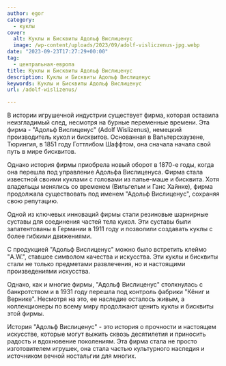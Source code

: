 ```yaml
---
author: egor
category:
  - куклы
cover:
  alt: Куклы и Бисквиты Адольф Вислиценус
  image: /wp-content/uploads/2023/09/adolf-visliczenus-jpg.webp
date: "2023-09-23T17:27:29+00:00"
tag:
  - центральная-европа
title: Куклы и Бисквиты Адольф Вислиценус
description: Куклы и Бисквиты Адольф Вислиценус
keywords: Куклы и Бисквиты Адольф Вислиценус
url: /adolf-wislizenus/

---
```

В истории игрушечной индустрии существует фирма, которая оставила неизгладимый след, несмотря на бурные переменные времени. Эта фирма \- "Адольф Вислиценус" (Adolf Wislizenus), немецкий производитель кукол и бисквитов. Основанная в Вальтерсхаузене, Тюрингия, в 1851 году Готтлибом Шаффтом, она сначала начала свой путь в мире бисквитов.

Однако история фирмы приобрела новый оборот в 1870-е годы, когда она перешла под управление Адольфа Вислиценуса. Фирма стала известной своими куклами с головами из папье-маше и бисквита. Хотя владельцы менялись со временем (Вильгельм и Ганс Хайнке), фирма продолжала существовать под именем "Адольф Вислиценус", сохраняя свою репутацию.

Одной из ключевых инноваций фирмы стали резиновые шарнирные суставы для соединения частей тела кукол. Эти суставы были запатентованы в Германии в 1911 году и позволили создавать куклы с более гибкими движениями.

С продукцией "Адольф Вислиценус" можно было встретить клеймо "A.W.", ставшее символом качества и искусства. Эти куклы и бисквиты стали не только предметами развлечения, но и настоящими произведениями искусства.

Однако, как и многие фирмы, "Адольф Вислиценус" столкнулась с банкротством и в 1931 году перешла под контроль фабрики "Кёниг и Вернике". Несмотря на это, ее наследие осталось живым, а коллекционеры по всему миру продолжают ценить куклы и бисквиты этой фирмы.

История "Адольф Вислиценус" \- это история о прочности и настоящем искусстве, которые могут выжить сквозь десятилетия и приносить радость и вдохновение поколениям. Эта фирма стала не просто изготовителем игрушек, она стала частью культурного наследия и источником вечной ностальгии для многих.
